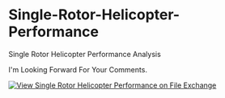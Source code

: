 # Single-Rotor-Helicopter-Performance
Single Rotor Helicopter Performance Analysis

I'm Looking Forward For Your Comments.

[![View Single Rotor Helicopter Performance on File Exchange](https://www.mathworks.com/matlabcentral/images/matlab-file-exchange.svg)](https://www.mathworks.com/matlabcentral/fileexchange/88617-single-rotor-helicopter-performance)
